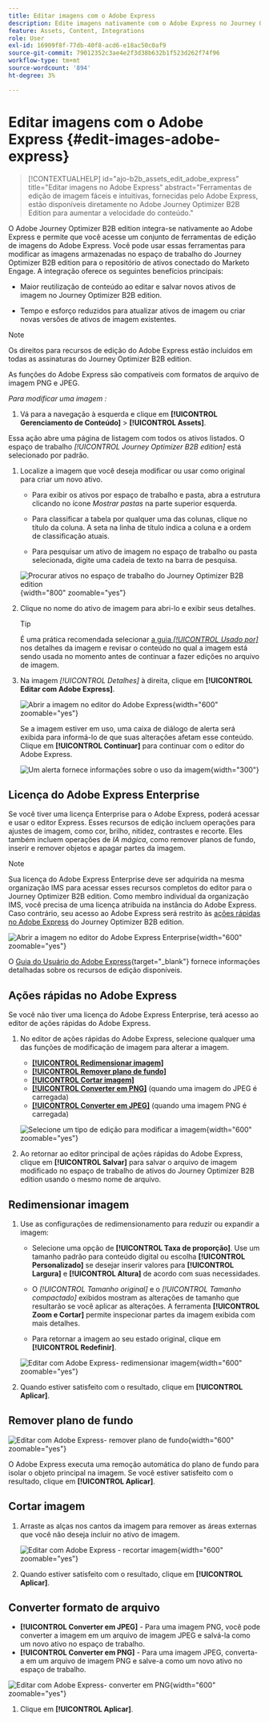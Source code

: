 ```yaml
---
title: Editar imagens com o Adobe Express
description: Edite imagens nativamente com o Adobe Express no Journey Optimizer B2B edition - redimensione, recorte, remova planos de fundo, converta formatos e salve em seu espaço de trabalho.
feature: Assets, Content, Integrations
role: User
exl-id: 16909f8f-77db-40f8-acd6-e18ac50c0af9
source-git-commit: 79012352c3ae4e2f3d38b632b1f523d262f74f96
workflow-type: tm+mt
source-wordcount: '894'
ht-degree: 3%

---
```


# Editar imagens com o Adobe Express {#edit-images-adobe-express}

>[!CONTEXTUALHELP]
>id="ajo-b2b_assets_edit_adobe_express"
>title="Editar imagens no Adobe Express"
>abstract="Ferramentas de edição de imagem fáceis e intuitivas, fornecidas pelo Adobe Express, estão disponíveis diretamente no Adobe Journey Optimizer B2B Edition para aumentar a velocidade do conteúdo."

O Adobe Journey Optimizer B2B edition integra-se nativamente ao Adobe Express e permite que você acesse um conjunto de ferramentas de edição de imagens do Adobe Express. Você pode usar essas ferramentas para modificar as imagens armazenadas no espaço de trabalho do Journey Optimizer B2B edition para o repositório de ativos conectado do Marketo Engage. A integração oferece os seguintes benefícios principais:

* Maior reutilização de conteúdo ao editar e salvar novos ativos de imagem no Journey Optimizer B2B edition.

* Tempo e esforço reduzidos para atualizar ativos de imagem ou criar novas versões de ativos de imagem existentes.

>[!NOTE]
>
>Os direitos para recursos de edição do Adobe Express estão incluídos em todas as assinaturas do Journey Optimizer B2B edition.

As funções do Adobe Express são compatíveis com formatos de arquivo de imagem PNG e JPEG.

_Para modificar uma imagem :_

1. Vá para a navegação à esquerda e clique em **[!UICONTROL Gerenciamento de Conteúdo]** > **[!UICONTROL Assets]**.

Essa ação abre uma página de listagem com todos os ativos listados. O espaço de trabalho _[!UICONTROL Journey Optimizer B2B edition]_ está selecionado por padrão.

1. Localize a imagem que você deseja modificar ou usar como original para criar um novo ativo.

   * Para exibir os ativos por espaço de trabalho e pasta, abra a estrutura clicando no ícone _Mostrar pastas_ na parte superior esquerda.

   * Para classificar a tabela por qualquer uma das colunas, clique no título da coluna. A seta na linha de título indica a coluna e a ordem de classificação atuais.

   * Para pesquisar um ativo de imagem no espaço de trabalho ou pasta selecionada, digite uma cadeia de texto na barra de pesquisa.

   ![Procurar ativos no espaço de trabalho do Journey Optimizer B2B edition](./assets/assets-native-workspace-filtered.png){width="800" zoomable="yes"}

1. Clique no nome do ativo de imagem para abri-lo e exibir seus detalhes.

   >[!TIP]
   >
   >É uma prática recomendada selecionar [a guia _[!UICONTROL Usado por]_](./marketo-engage-design-studio.md#view-asset-used-by-references) nos detalhes da imagem e revisar o conteúdo no qual a imagem está sendo usada no momento antes de continuar a fazer edições no arquivo de imagem.

1. Na imagem _[!UICONTROL Detalhes]_ à direita, clique em **[!UICONTROL Editar com Adobe Express]**.

   ![Abrir a imagem no editor do Adobe Express](./assets/assets-edit-adobe-express.png){width="600" zoomable="yes"}

   Se a imagem estiver em uso, uma caixa de diálogo de alerta será exibida para informá-lo de que suas alterações afetam esse conteúdo. Clique em **[!UICONTROL Continuar]** para continuar com o editor do Adobe Express.

   ![Um alerta fornece informações sobre o uso da imagem](./assets/assets-edit-adobe-express-usage-alert.png){width="300"}

## Licença do Adobe Express Enterprise

Se você tiver uma licença Enterprise para o Adobe Express, poderá acessar e usar o editor Express. Esses recursos de edição incluem operações para ajustes de imagem, como cor, brilho, nitidez, contrastes e recorte. Eles também incluem operações de _IA mágica_, como remover planos de fundo, inserir e remover objetos e apagar partes da imagem.

>[!NOTE]
>
>Sua licença do Adobe Express Enterprise deve ser adquirida na mesma organização IMS para acessar esses recursos completos do editor para o Journey Optimizer B2B edition. Como membro individual da organização IMS, você precisa de uma licença atribuída na instância do Adobe Express. Caso contrário, seu acesso ao Adobe Express será restrito às [ações rápidas no Adobe Express](#quick-actions-in-adobe-express) do Journey Optimizer B2B edition.

![Abrir a imagem no editor do Adobe Express Enterprise](./assets/assets-edit-adobe-express-enterprise-editor.png){width="600" zoomable="yes"}

O [Guia do Usuário do Adobe Express](https://helpx.adobe.com/express/web.html){target="_blank"} fornece informações detalhadas sobre os recursos de edição disponíveis.

## Ações rápidas no Adobe Express

Se você não tiver uma licença do Adobe Express Enterprise, terá acesso ao editor de ações rápidas do Adobe Express.

1. No editor de ações rápidas do Adobe Express, selecione qualquer uma das funções de modificação de imagem para alterar a imagem.

   * [**[!UICONTROL Redimensionar imagem]**](#resize-image)
   * [**[!UICONTROL Remover plano de fundo]**](#remove-background)
   * [**[!UICONTROL Cortar imagem]**](#crop-image)
   * [**[!UICONTROL Converter em PNG]**](#convert-file-format) (quando uma imagem do JPEG é carregada)
   * [**[!UICONTROL Converter em JPEG]**](#convert-file-format) (quando uma imagem PNG é carregada)

   ![Selecione um tipo de edição para modificar a imagem](./assets/assets-edit-adobe-express-left-menu.png){width="600" zoomable="yes"}

1. Ao retornar ao editor principal de ações rápidas do Adobe Express, clique em **[!UICONTROL Salvar]** para salvar o arquivo de imagem modificado no espaço de trabalho de ativos do Journey Optimizer B2B edition usando o mesmo nome de arquivo.

## Redimensionar imagem

1. Use as configurações de redimensionamento para reduzir ou expandir a imagem:

   * Selecione uma opção de **[!UICONTROL Taxa de proporção]**. Use um tamanho padrão para conteúdo digital ou escolha **[!UICONTROL Personalizado]** se desejar inserir valores para **[!UICONTROL Largura]** e **[!UICONTROL Altura]** de acordo com suas necessidades.

   * O _[!UICONTROL Tamanho original]_ e o _[!UICONTROL Tamanho compactado]_ exibidos mostram as alterações de tamanho que resultarão se você aplicar as alterações. A ferramenta **[!UICONTROL Zoom e Cortar]** permite inspecionar partes da imagem exibida com mais detalhes.

   * Para retornar a imagem ao seu estado original, clique em **[!UICONTROL Redefinir]**.

   ![Editar com Adobe Express- redimensionar imagem](./assets/assets-edit-adobe-express-resize-image.png){width="600" zoomable="yes"}

1. Quando estiver satisfeito com o resultado, clique em **[!UICONTROL Aplicar]**.

## Remover plano de fundo

![Editar com Adobe Express- remover plano de fundo](./assets/assets-edit-adobe-express-remove-background.png){width="600" zoomable="yes"}

O Adobe Express executa uma remoção automática do plano de fundo para isolar o objeto principal na imagem. Se você estiver satisfeito com o resultado, clique em **[!UICONTROL Aplicar]**.

## Cortar imagem

1. Arraste as alças nos cantos da imagem para remover as áreas externas que você não deseja incluir no ativo de imagem.

   ![Editar com Adobe Express - recortar imagem](./assets/assets-edit-adobe-express-crop-image.png){width="600" zoomable="yes"}

1. Quando estiver satisfeito com o resultado, clique em **[!UICONTROL Aplicar]**.

## Converter formato de arquivo

* **[!UICONTROL Converter em JPEG]** - Para uma imagem PNG, você pode converter a imagem em um arquivo de imagem JPEG e salvá-la como um novo ativo no espaço de trabalho.
* **[!UICONTROL Converter em PNG]** - Para uma imagem JPEG, converta-a em um arquivo de imagem PNG e salve-a como um novo ativo no espaço de trabalho.

![Editar com Adobe Express- converter em PNG](./assets/assets-edit-adobe-express-convert-to-png.png){width="600" zoomable="yes"}

1. Clique em **[!UICONTROL Aplicar]**.
